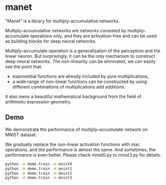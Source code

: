 # manet

"Manet" is a library for multiply-accumulative networks.

Multiply-accumulative networks are networks consisted by multiply–accumulate operations only, and they are
activation-free and can be used as building blocks for deep neural networks.

Multiply–accumulate operation is a generalization of the perceptron and the linear neuron. But surprisingly,
it can be the only mechanism to construct deep neural networks. The non-linearity can be eliminated, 
we can easily see the point that:
* exponential functions are already included by pure multiplications,
* a wide range of non-linear functions can be constructed by using different combinations of multiplications add additions.

It also owns a beautiful mathematical background from the field of arithmetic expression geometry.

## Demo

We demonstrate the performance of multiply–accumulate network on MNIST dataset.

We gradually replace the non-linear activation functions with mac operations, and the performance is almost the same.
And sometimes, the performance is even better. Please check mnist0.py to mnist3.py for details.

```bash
python -m demo.train -m mnist0
python -m demo.train -m mnist1
python -m demo.train -m mnist2
python -m demo.train -m mnist3
```
